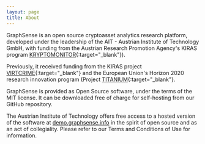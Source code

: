 ```yaml
---
layout: page
title: About
---
```


GraphSense is an open source cryptoasset analytics research platform, developed under the leadership of the AIT - Austrian Institute of Technology GmbH, with funding from the Austrian Research Promotion Agency's KIRAS program [KRYPTOMONITOR](https://kryptomonitor-project.info/){:target="_blank"}).

Previously, it received funding from the KIRAS project [VIRTCRIME](https://virtcrime-project.info/){:target="_blank"} and the European Union's Horizon 2020 research innovation program (Project [TITANIUM](https://titanium-project.eu){:target="_blank"}.

GraphSense is provided as Open Source software, under the terms of the MIT license. It can be downloaded free of charge for self-hosting from our GitHub repository.

The Austrian Institute of Technology offers free access to a hosted version of the software at [demo.graphsense.info](https://demo.graphsense.info) in the spirit of open source and as an act of collegiality. Please refer to our Terms and Conditions of Use for information.